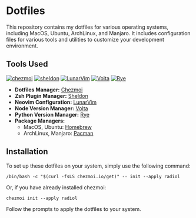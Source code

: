 # Dotfiles

This repository contains my dotfiles for various operating systems, including MacOS, Ubuntu, ArchLinux, and Manjaro. It includes configuration files for various tools and utilities to customize your development environment.

## Tools Used

[![chezmoi](https://img.shields.io/badge/dotfiles%20manager-chezmoi-blue)](https://github.com/twpayne/chezmoi)
[![sheldon](https://img.shields.io/badge/zsh%20plugin%20manager-sheldon-green)](https://github.com/rossmacarthur/sheldon)
[![LunarVim](https://img.shields.io/badge/Neovim%20configuration-LunarVim-brightgreen)](https://github.com/LunarVim/LunarVim)
[![Volta](https://img.shields.io/badge/Node.js%2C%20Yarn%2C%20pnpm%20version%20manager-Volta-blueviolet)](https://github.com/volta-cli/volta)
[![Rye](https://img.shields.io/badge/Python%20version%20manager-Rye-red)](https://github.com/davidhalter/rye)

- **Dotfiles Manager:** [Chezmoi](https://github.com/twpayne/chezmoi)
- **Zsh Plugin Manager:** [Sheldon](https://github.com/rossmacarthur/sheldon)
- **Neovim Configuration:** [LunarVim](https://github.com/ChristianChiarulli/LunarVim)
- **Node Version Manager:** [Volta](https://github.com/volta-cli/volta)
- **Python Version Manager:** [Rye](https://github.com/delfick/python-rye)
- **Package Managers:**
  - MacOS, Ubuntu: [Homebrew](https://brew.sh/)
  - ArchLinux, Manjaro: [Pacman](https://archlinux.org/pacman/)

## Installation

To set up these dotfiles on your system, simply use the following command:

```shell
/bin/bash -c "$(curl -fsLS chezmoi.io/get)" -- init --apply radiol
```

Or, if you have already installed chezmoi:

```shell
chezmoi init --apply radiol
```

Follow the prompts to apply the dotfiles to your system.
